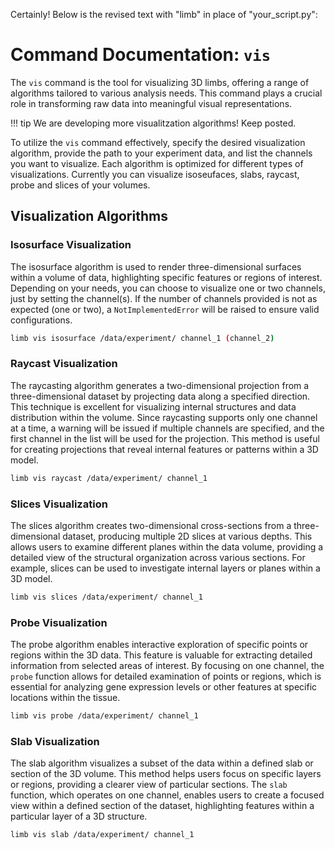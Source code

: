 Certainly! Below is the revised text with "limb" in place of "your_script.py":

# Command Documentation: `vis`

The `vis` command is the tool for visualizing 3D limbs, offering a range of algorithms tailored to various analysis needs. This command plays a crucial role in transforming raw data into meaningful visual representations.

!!! tip
    We are developing more visualitzation algorithms! Keep posted.

To utilize the `vis` command effectively, specify the desired visualization algorithm, provide the path to your experiment data, and list the channels you want to visualize. Each algorithm is optimized for different types of visualizations. Currently you can visualize isoseufaces, slabs, raycast, probe and slices of your volumes.

## Visualization Algorithms

### Isosurface Visualization

The isosurface algorithm is used to render three-dimensional surfaces within a volume of data, highlighting specific features or regions of interest. Depending on your needs, you can choose to visualize one or two channels, just by setting the channel(s). If the number of channels provided is not as expected (one or two), a `NotImplementedError` will be raised to ensure valid configurations.

```bash
limb vis isosurface /data/experiment/ channel_1 (channel_2)
```

### Raycast Visualization

The raycasting algorithm generates a two-dimensional projection from a three-dimensional dataset by projecting data along a specified direction. This technique is excellent for visualizing internal structures and data distribution within the volume. Since raycasting supports only one channel at a time, a warning will be issued if multiple channels are specified, and the first channel in the list will be used for the projection. This method is useful for creating projections that reveal internal features or patterns within a 3D model.

```bash
limb vis raycast /data/experiment/ channel_1
```

### Slices Visualization

   The slices algorithm creates two-dimensional cross-sections from a three-dimensional dataset, producing multiple 2D slices at various depths. This allows users to examine different planes within the data volume, providing a detailed view of the structural organization across various sections. For example, slices can be used to investigate internal layers or planes within a 3D model.

```bash
limb vis slices /data/experiment/ channel_1
```

### Probe Visualization

The probe algorithm enables interactive exploration of specific points or regions within the 3D data. This feature is valuable for extracting detailed information from selected areas of interest. By focusing on one channel, the `probe` function allows for detailed examination of points or regions, which is essential for analyzing gene expression levels or other features at specific locations within the tissue.

```bash
limb vis probe /data/experiment/ channel_1
```

### Slab Visualization

The slab algorithm visualizes a subset of the data within a defined slab or section of the 3D volume. This method helps users focus on specific layers or regions, providing a clearer view of particular sections. The `slab` function, which operates on one channel, enables users to create a focused view within a defined section of the dataset, highlighting features within a particular layer of a 3D structure.

```bash
limb vis slab /data/experiment/ channel_1
```

